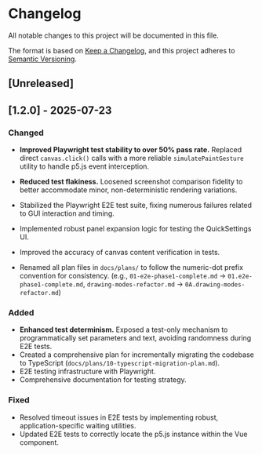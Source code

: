 # Changelog

All notable changes to this project will be documented in this file.

The format is based on [Keep a Changelog](https://keepachangelog.com/en/1.0.0/),
and this project adheres to [Semantic Versioning](https://semver.org/spec/v2.0.0.html).

## [Unreleased]


## [1.2.0] - 2025-07-23

### Changed
- **Improved Playwright test stability to over 50% pass rate.** Replaced direct `canvas.click()` calls with a more reliable `simulatePaintGesture` utility to handle p5.js event interception.
- **Reduced test flakiness.** Loosened screenshot comparison fidelity to better accommodate minor, non-deterministic rendering variations.
- Stabilized the Playwright E2E test suite, fixing numerous failures related to GUI interaction and timing.
- Implemented robust panel expansion logic for testing the QuickSettings UI.
- Improved the accuracy of canvas content verification in tests.

- Renamed all plan files in `docs/plans/` to follow the numeric-dot prefix convention for consistency. (e.g., `01-e2e-phase1-complete.md` → `01.e2e-phase1-complete.md`, `drawing-modes-refactor.md` → `0A.drawing-modes-refactor.md`)

### Added
- **Enhanced test determinism.** Exposed a test-only mechanism to programmatically set parameters and text, avoiding randomness during E2E tests.
- Created a comprehensive plan for incrementally migrating the codebase to TypeScript (`docs/plans/10-typescript-migration-plan.md`).
- E2E testing infrastructure with Playwright.
- Comprehensive documentation for testing strategy.

### Fixed
- Resolved timeout issues in E2E tests by implementing robust, application-specific waiting utilities.
- Updated E2E tests to correctly locate the p5.js instance within the Vue component.
